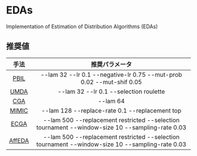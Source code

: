 # EDAs
Implementation of Estimation of Distribution Algorithms (EDAs)

## 推奨値
|                                                       手法                                                       |                                          推奨パラメータ                                           |
|:----------------------------------------------------------------------------------------------------------------:|:-------------------------------------------------------------------------------------------------:|
|                              [PBIL](https://apps.dtic.mil/docs/citations/ADA282654)                              |               --lam 32 --lr 0.1 --negative-lr 0.75 --mut-prob 0.02 --mut-shif 0.05                |
|                                 [UMDA](http://www.muehlenbein.org/estbin96.pdf)                                  |                              --lam 32 --lr 0.1 --selection roulette                               |
|                                [CGA](https://ieeexplore.ieee.org/document/797971)                                |                                             --lam 64                                              |
|     [MIMIC](https://papers.nips.cc/paper/1328-mimic-finding-optima-by-estimating-probability-densities.pdf)      |                          --lam 128 --replace-rate 0.1 --replacement top                           |
| [ECGA](https://www.researchgate.net/publication/2460502_Linkage_Learning_via_Probabilistic_Modeling_in_the_ECGA) | --lam 500 --replacement restricted --selection tournament   --window-size 10 --sampling-rate 0.03 |
|                              [AffEDA](https://ieeexplore.ieee.org/document/6793952)                              | --lam 500 --replacement restricted --selection tournament   --window-size 10 --sampling-rate 0.03 |
